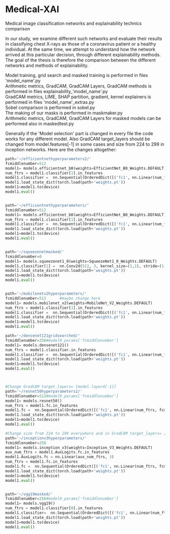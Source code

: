 # Medical-XAI
Medical image classification networks and explainability technics comparison

In our study, we examine different such networks and evaluate their results in classifying chest X-rays as those of a coronavirus patient or a healthy individual. At the same time, we attempt to understand how the network arrived at this particular decision, through different explainability methods. The goal of the thesis is therefore the comparison between the different networks and methods of explainability.

Model training, grid search and masked training is performed in files 'model_name'.py  
Arithmetic metrics, GradCAM, GradCAM Layers, GradCAM methods is performed in files explainability_'model_name'.py  
GradCAM metrics, LIME, SHAP partition, gradient, kernel explainers is performed in files 'model_name'_extras.py  
Sobel comparison is performed in sobel.py  
The making of our masks is performed in maskmaker.py  
Arithmetic metrics, GradCAM, GradCAM Layers for masked models can be performed also in maskedtest.py  

Generally if the 'Model selection' part is changed in every file the code works for any different model. Also GradCAM target_layers should be changed from model.features[-1] in some cases and size from 224 to 299 in inception networks. Here are the changes altogether:     



  
    
```python     
path='~/efficientnethyperparameters2/'  
fcmiddlenumber=512  
model1= models.efficientnet_b0(weights=EfficientNet_B0_Weights.DEFAULT)  
num_ftrs = model1.classifier[1].in_features  
model1.classifier =  nn.Sequential(OrderedDict([('fc1', nn.Linear(num_ftrs, fcmiddlenumber)),('relu', nn.ReLU()),('dropout',nn.Dropout()),('fc2', nn.Linear(fcmiddlenumber, 3))]))  
model1.load_state_dict(torch.load(path+'weights.pt'))  
model1=model1.to(device)  
model1.eval()  


path='~/efficientnethyperparameters/'  
fcmiddlenumber=512  		
model1= models.efficientnet_b0(weights=EfficientNet_B0_Weights.DEFAULT)  
num_ftrs = model1.classifier[1].in_features  
model1.classifier =  nn.Sequential(OrderedDict([('fc1', nn.Linear(num_ftrs, fcmiddlenumber)),('relu', nn.ReLU()),('dropout',nn.Dropout()),('fc2', nn.Linear(fcmiddlenumber, 3))]))  
model1.load_state_dict(torch.load(path+'weights.pt'))  
model1=model1.to(device)  
model1.eval()  


path='~/squeezenetmasked/'  
fcmiddlenumber=0  		
model1= models.squeezenet1_0(weights=SqueezeNet1_0_Weights.DEFAULT)  
model1.classifier[1] =  nn.Conv2d(512, 3, kernel_size=(1,1), stride=(1,1))  
model1.load_state_dict(torch.load(path+'weights.pt'))  
model1=model1.to(device)  
model1.eval()  


path='~/mobilenetv2hyperparameters/'  
fcmiddlenumber=512		#maybe change here  
model1= models.mobilenet_v2(weights=MobileNet_V2_Weights.DEFAULT)  
num_ftrs = model1.classifier[1].in_features  
model1.classifier =  nn.Sequential(OrderedDict([('fc1', nn.Linear(num_ftrs, fcmiddlenumber)),('relu', nn.ReLU()),('dropout',nn.Dropout()),('fc2', nn.Linear(fcmiddlenumber, 3))]))  
model1.load_state_dict(torch.load(path+'weights.pt'))  
model1=model1.to(device)  
model1.eval()  

path='~/densenet121gridsearched/'  
fcmiddlenumber=256#model0_params['fcmiddlenumber']  
model1= models.densenet121()  
num_ftrs = model1.classifier.in_features  
model1.classifier =  nn.Sequential(OrderedDict([('fc1', nn.Linear(num_ftrs, fcmiddlenumber)),('relu', nn.ReLU()),('dropout',nn.Dropout()),('fc2', nn.Linear(fcmiddlenumber, 3))]))  
model1.load_state_dict(torch.load(path+'weights.pt'))  
model1=model1.to(device)  
model1.eval()  



#Change GradCAM target_layers= [model.layer4[-1]]  
path='~/resnet50hyperparameters2/'  
fcmiddlenumber=512#model0_params['fcmiddlenumber']  
model1= models.resnet50()  
num_ftrs = model1.fc.in_features  
model1.fc =  nn.Sequential(OrderedDict([('fc1', nn.Linear(num_ftrs, fcmiddlenumber)),('relu', nn.ReLU()),('dropout',nn.Dropout()),('fc2', nn.Linear(fcmiddlenumber, 3))]))  
model1.load_state_dict(torch.load(path+'weights.pt'))  
model1=model1.to(device)  
model1.eval()  

#Change size from 224 to 299 everywhere and in GradCAM target_layers= [model.Mixed_7c.branch_pool]  
path='~/inceptionv3hyperparameters/'  
fcmiddlenumber=256   	
model1= models.inception_v3(weights=Inception_V3_Weights.DEFAULT)  
aux_num_ftrs = model1.AuxLogits.fc.in_features  
model1.AuxLogits.fc = nn.Linear(aux_num_ftrs, 3)  
num_ftrs = model1.fc.in_features  
model1.fc =  nn.Sequential(OrderedDict([('fc1', nn.Linear(num_ftrs, fcmiddlenumber)),('relu', nn.ReLU()),('dropout',nn.Dropout()),('fc2', nn.Linear(fcmiddlenumber, 3))]))  
model1.load_state_dict(torch.load(path+'weights.pt'))  
model1=model1.to(device)  
model1.eval()  


path='~/vgg19masked/'  
fcmiddlenumber=256#model0_params['fcmiddlenumber']  
model1= models.vgg19()  
num_ftrs = model1.classifier[0].in_features  
model1.classifier=  nn.Sequential(OrderedDict([('fc1', nn.Linear(num_ftrs, fcmiddlenumber)),('relu', nn.ReLU()),('dropout',nn.Dropout()),('fc2', nn.Linear(fcmiddlenumber, 3))]))  
model1.load_state_dict(torch.load(path+'weights.pt'))  
model1=model1.to(device)  
model1.eval()  
